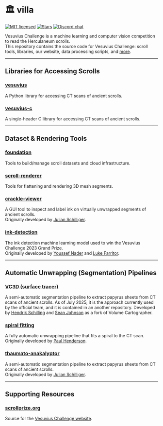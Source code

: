 # 🏛️ villa

[![MIT licensed][licence-badge]][licence-url]
[![Stars][stars-badge]][stars-url]
[![Discord chat][discord-badge]][discord-url]

Vesuvius Challenge is a machine learning and computer vision competition to read the Herculaneum scrolls.  
This repository contains the source code for Vesuvius Challenge: scroll tools, libraries, our website, data processing scripts, and [more](https://github.com/ScrollPrize/villa/blob/main/scrollprize.org/docs/20_community_projects.md).

---

## Libraries for Accessing Scrolls

### [vesuvius](vesuvius/)
A Python library for accessing CT scans of ancient scrolls.

### [vesuvius-c](vesuvius-c/)
A single-header C library for accessing CT scans of ancient scrolls.

---

## Dataset & Rendering Tools

### [foundation](foundation/)
Tools to build/manage scroll datasets and cloud infrastructure.

### [scroll-renderer](scroll-renderer/)
Tools for flattening and rendering 3D mesh segments.

### [crackle-viewer](crackle-viewer)
A GUI tool to inspect and label ink on virtually unwrapped segments of ancient scrolls.  
Originally developed by [Julian Schilliger](https://github.com/schillij95).

### [ink-detection](ink-detection/)
The ink detection machine learning model used to win the Vesuvius Challenge 2023 Grand Prize.  
Originally developed by [Youssef Nader](https://github.com/younader) and [Luke Farritor](https://github.com/lukeboi).

---

## Automatic Unwrapping (Segmentation) Pipelines

### [VC3D (surface tracer)](https://github.com/ScrollPrize/volume-cartographer)
A semi-automatic segmentation pipeline to extract papyrus sheets from CT scans of ancient scrolls.
As of July 2025, it is the approach currently used by the official team, and it is contained in an another repository.
Developed by [Hendrik Schilling](https://github.com/hendrikschilling) and [Sean Johnson](https://github.com/bruniss) as a fork of Volume Cartographer.

### [spiral fitting](https://github.com/pmh47/spiral-fitting)
A fully automatic unwrapping pipeline that fits a spiral to the CT scan.
Originally developed by [Paul Henderson](https://github.com/pmh47).

### [thaumato-anakalyptor](thaumato-anakalyptor/)
A semi-automatic segmentation pipeline to extract papyrus sheets from CT scans of ancient scrolls.  
Originally developed by [Julian Schilliger](https://github.com/schillij95).

---

## Supporting Resources

### [scrollprize.org](scrollprize.org/)
Source for the [Vesuvius Challenge website](https://scrollprize.org).

[licence-badge]: https://img.shields.io/github/license/ScrollPrize/villa?color=blue
[licence-url]: https://github.com/ScrollPrize/villa/blob/main/LICENSE
[stars-badge]: https://img.shields.io/github/stars/ScrollPrize/villa?style=social
[stars-url]: https://github.com/ScrollPrize/villa/stargazers
[discord-badge]: https://img.shields.io/discord/1079907749569237093.svg?logo=discord&style=flat-square
[discord-url]: https://discord.com/invite/V4fJhvtaQn
